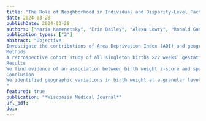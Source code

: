 ```yaml
---
title: "The Role of Neighborhood in Individual and Disparity-Level Factors and Birth Weight in Dane County, Wisconsin"
date: 2024-03-28
publishDate: 2024-03-28
authors: ["Maria Kamenetsky", "Erin Bailey", "Alexa Lowry", "Ronald Gangnon", "Brian Stafeil", "Kara Hoppe"]
publication_types: ["2"]
abstract: "Objective
Investigate the contributions of Area Deprivation Index (ADI) and geographic location on age-matched birth weight z-scores.
Methods
A retrospective cohort study of all singleton births >22 weeks’ gestation in Dane County, WI from 1/2016-6/2018. Generalized additive models were adjusted for race/ethnicity, cigarette use, delivery route, pregnancy-related or chronic hypertension, pregestational and gestational diabetes, number of prenatal visits, maternal age, total weight gain, and pre-pregnancy BMI.
Results
We find evidence of an association between birth weight z-score and spatial location (median p-value: 0.006). With area deprivation, we find no evidence of an association with birth weight z-score (-0.01, 95% CI: -0.03-0.01, p= 0.109). Mean birth weight z-scores were lowest (-0.72) in the urban center of Madison, while mean birth weight z-score was highest (0.18) in rural areas near the northeast, southeast, and southwest county borders. We find an effect of race/ethnicity on birth weight.  
Conclusion
We identified geographic variations in birth weight at a granular level using census block groups and a holistic measure of deprivation, which can inform targeted public health interventions.  The lack of evidence of area deprivation on birth outcomes but significant spatial trends demonstrated continued geographic disparities in our healthcare systems. 
"
featured: true
publication: "*Wisconsin Medical Journal*"
url_pdf: 
doi: 
---
```


